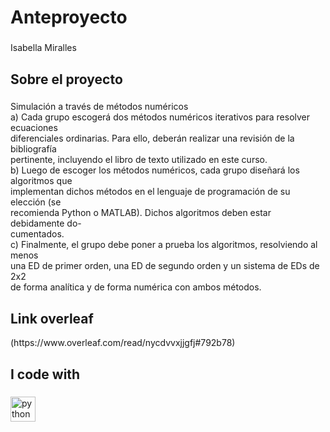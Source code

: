 <h1 align="left">Anteproyecto</h1>

###

<p align="left">Isabella Miralles</p>

###

<h2 align="left">Sobre el proyecto</h2>

###

<p align="left">Simulación a través de métodos numéricos<br>a) Cada grupo escogerá dos métodos numéricos iterativos para resolver ecuaciones<br>diferenciales ordinarias. Para ello, deberán realizar una revisión de la bibliografía<br>pertinente, incluyendo el libro de texto utilizado en este curso.<br>b) Luego de escoger los métodos numéricos, cada grupo diseñará los algoritmos que<br>implementan dichos métodos en el lenguaje de programación de su elección (se<br>recomienda Python o MATLAB). Dichos algoritmos deben estar debidamente do-<br>cumentados.<br>c) Finalmente, el grupo debe poner a prueba los algoritmos, resolviendo al menos<br>una ED de primer orden, una ED de segundo orden y un sistema de EDs de 2x2<br>de forma analítica y de forma numérica con ambos métodos.</p>

###
<h2 align="left">Link overleaf</h2>
<p align="left">(https://www.overleaf.com/read/nycdvvxjjgfj#792b78)</p>

###
<h2 align="left">I code with</h2>

###

<div align="left">
  <img src="https://cdn.jsdelivr.net/gh/devicons/devicon/icons/python/python-original.svg" height="40" alt="python logo"  />
</div>

###
